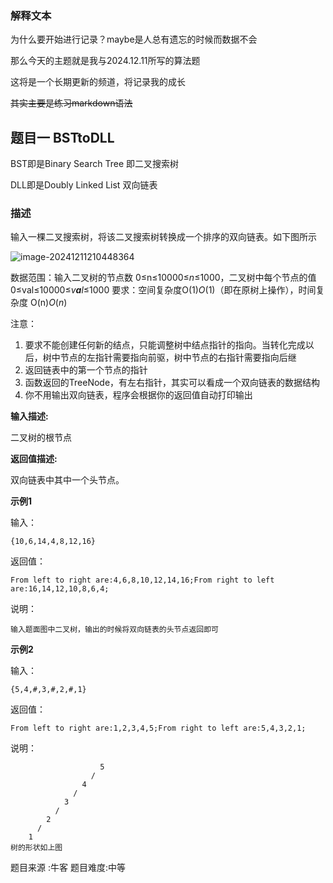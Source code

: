 ### 解释文本

为什么要开始进行记录？maybe是人总有遗忘的时候而数据不会

那么今天的主题就是我与2024.12.11所写的算法题

这将是一个长期更新的频道，将记录我的成长

~~其实主要是练习markdown语法~~



## 题目一 BSTtoDLL

BST即是Binary Search Tree 即二叉搜索树

DLL即是Doubly Linked List 双向链表

### 描述

输入一棵二叉搜索树，将该二叉搜索树转换成一个排序的双向链表。如下图所示

![image-20241211210448364](C:\Users\20212\AppData\Roaming\Typora\typora-user-images\image-20241211210448364.png)

数据范围：输入二叉树的节点数 0≤n≤10000≤*n*≤1000，二叉树中每个节点的值 0≤val≤10000≤*v**a**l*≤1000
要求：空间复杂度O(1)*O*(1)（即在原树上操作），时间复杂度 O(n)*O*(*n*)

注意：

1. 要求不能创建任何新的结点，只能调整树中结点指针的指向。当转化完成以后，树中节点的左指针需要指向前驱，树中节点的右指针需要指向后继
2. 返回链表中的第一个节点的指针
3. 函数返回的TreeNode，有左右指针，其实可以看成一个双向链表的数据结构
4. 你不用输出双向链表，程序会根据你的返回值自动打印输出

**输入描述:**

二叉树的根节点

**返回值描述:**

双向链表中其中一个头节点。

**示例1**

输入：

```
{10,6,14,4,8,12,16}
```

返回值：

```
From left to right are:4,6,8,10,12,14,16;From right to left are:16,14,12,10,8,6,4;
```

说明：

```'''
输入题面图中二叉树，输出的时候将双向链表的头节点返回即可
```

**示例2**

输入：

```
{5,4,#,3,#,2,#,1}
```

返回值：

```
From left to right are:1,2,3,4,5;From right to left are:5,4,3,2,1;
```

说明：

```
                    5
                  /
                4
              /
            3
          /
        2
      /
    1
树的形状如上图       
```

题目来源 :牛客 题目难度:中等